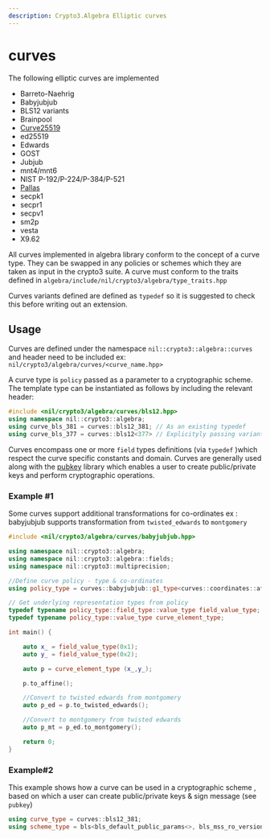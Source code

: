 ```yaml
---
description: Crypto3.Algebra Elliptic curves
---
```


# curves

The following elliptic curves are implemented&#x20;

* Barreto-Naehrig
* Babyjubjub
* BLS12 variants
* Brainpool
* [Curve25519](https://datatracker.ietf.org/doc/html/rfc7748#section-4.1)
* ed25519
* Edwards
* GOST
* Jubjub
* mnt4/mnt6
* NIST P-192/P-224/P-384/P-521
* [Pallas](https://zips.z.cash/protocol/protocol.pdf#pallasandvesta)
* secpk1
* secpr1
* secpv1
* sm2p
* vesta
* X9.62

All curves implemented in algebra library conform to the concept of a curve type. They can be swapped in any policies or schemes which they are taken as input in the crypto3 suite. A curve must conform to the traits defined in `algebra/include/nil/crypto3/algebra/type_traits.hpp`

Curves variants defined are defined as `typedef` so it is suggested to check this before writing out an extension.

## Usage

Curves are defined under the namespace `nil::crypto3::algebra::curves` and header need to be included ex: `nil/crypto3/algebra/curves/<curve_name.hpp>`



A curve type is `policy` passed as a parameter to a cryptographic scheme. The template type can be instantiated as follows by including the relevant header:

```cpp
#include <nil/crypto3/algebra/curves/bls12.hpp>
using namespace nil::crypto3::algebra;
using curve_bls_381 = curves::bls12_381; // As an existing typedef 
using curve_bls_377 = curves::bls12<377> // Explicityly passing variant
```

Curves encompass one or more `field` types definitions (via `typedef` )which respect the curve specific constants and domain. Curves are generally used along with the [pubkey](https://github.com/NilFoundation/crypto3-pubkey) library which enables a user to create public/private keys and perform cryptographic operations.

### Example #1&#x20;

Some curves support additional transformations for co-ordinates ex : babyjubjub supports transformation from `twisted_edwards` to `montgomery`

```cpp
#include <nil/crypto3/algebra/curves/babyjubjub.hpp>

using namespace nil::crypto3::algebra;
using namespace nil::crypto3::algebra::fields;
using namespace nil::crypto3::multiprecision;

//Define curve policy - type & co-ordinates
using policy_type = curves::babyjubjub::g1_type<curves::coordinates::affine, curves::forms::montgomery>;

// Get underlying representation types from policy
typedef typename policy_type::field_type::value_type field_value_type;
typedef typename policy_type::value_type curve_element_type;

int main() {

    auto x_ = field_value_type(0x1);
    auto y_ = field_value_type(0x2);

    auto p = curve_element_type (x_,y_);

    p.to_affine();

    //Convert to twisted edwards from montgomery
    auto p_ed = p.to_twisted_edwards();

    //Convert to montgomery from twisted edwards
    auto p_mt = p_ed.to_montgomery();

    return 0;
}
```

### Example#2

This example shows how a curve can be used in a cryptographic scheme , based on which a user can create public/private keys & sign message (see `pubkey`)

```cpp
using curve_type = curves::bls12_381;
using scheme_type = bls<bls_default_public_params<>, bls_mss_ro_version, bls_basic_scheme, curve_type>;
```
